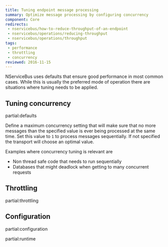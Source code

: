 ```yaml
---
title: Tuning endpoint message processing
summary: Optimize message processing by configuring concurrency
component: Core
redirects:
 - nservicebus/how-to-reduce-throughput-of-an-endpoint
 - nservicebus/operations/reducing-throughput
 - nservicebus/operations/throughput
tags:
 - performance
 - throttling
 - concurrency
reviewed: 2016-11-15
---
```


NServiceBus uses defaults that ensure good performance in most common cases. While this is usually the preferred mode of operation there are situations where tuning needs to be applied.


## Tuning concurrency


partial:defaults


Define a maximum concurrency setting that will make sure that no more messages than the specified value is ever being processed at the same time. Set this value to `1` to process messages sequentially. If not specified the transport will choose an optimal value.

Examples where concurrency tuning is relevant are

 * Non thread safe code that needs to run sequentially
 * Databases that might deadlock when getting to many concurrent requests


## Throttling

partial:throttling


## Configuration

partial:configuration



partial:runtime
